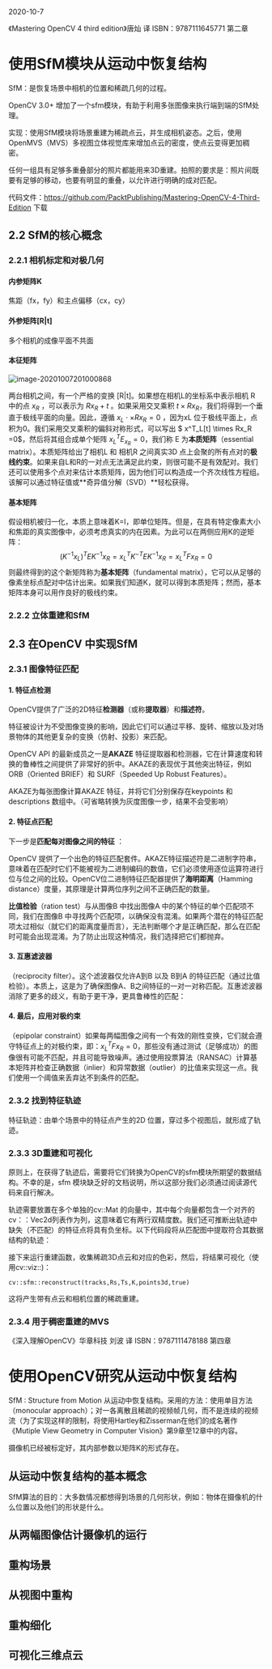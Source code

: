 2020-10-7

《Mastering OpenCV 4 third edition》唐灿 译 ISBN：9787111645771 第二章

# 使用SfM模块从运动中恢复结构

SfM：是恢复场景中相机的位置和稀疏几何的过程。

OpenCV 3.0+ 增加了一个sfm模块，有助于利用多张图像来执行端到端的SfM处理。

实现：使用SfM模块将场景重建为稀疏点云，并生成相机姿态。之后，使用OpenMVS（MVS）多视图立体视觉库来增加点云的密度，使点云变得更加稠密。

任何一组具有足够多重叠部分的照片都能用来3D重建。拍照的要求是：照片间既要有足够的移动，也要有明显的重叠，以允许进行明确的成对匹配。

代码文件：https://github.com/PacktPublishing/Mastering-OpenCV-4-Third-Edition 下载

## 2.2 SfM的核心概念

### 2.2.1 相机标定和对极几何

#### 内参矩阵K

焦距（fx，fy）和主点偏移（cx，cy）

#### 外参矩阵[R|t]

多个相机的成像平面不共面

#### 本征矩阵

![image-20201007201000868](C:\Users\MY\Documents\GitHub\cloudimg\对极几何.png)

两台相机之间，有一个严格的变换 [R|t]。如果想在相机L的坐标系中表示相机 R 中的点 $x_R$ ，可以表示为 $Rx_R+t$ 。如果采用交叉乘积 $t \times Rx_R$，我们将得到一个垂直于极线平面的向量。因此，遵循 $x_L \cdot \times Rx_R =0$ ，因为xL 位于极线平面上，点积为0。我们采用交叉乘积的偏斜对称形式，可以写出 $ x^T_L[t] \times Rx_R =0$，然后将其组合成单个矩阵 $x^T_L E_{x_R} = 0$，我们称 E 为**本质矩阵**（essential matrix）。本质矩阵给出了相机L 和 相机R 之间真实3D 点上会聚的所有点对的**极线约束**。如果来自L和R的一对点无法满足此约束，则很可能不是有效配对。我们还可以使用多个点对来估计本质矩阵，因为他们可以构造成一个齐次线性方程组。该解可以通过特征值或**奇异值分解（SVD）**轻松获得。

#### 基本矩阵

假设相机被归一化，本质上意味着K=I，即单位矩阵。但是，在具有特定像素大小和焦距的真实图像中，必须考虑真实的内在因素。为此可以在两侧应用K的逆矩阵：
$$
(K^{-1}x_L)^T E K^{-1} x_R = x^T_L K^{-T} E K^{-1} x_R = x^T_L F x_R =0
$$
则最终得到的这个新矩阵称为**基本矩阵**（fundamental matrix），它可以从足够的像素坐标点配对中估计出来。如果我们知道K，就可以得到本质矩阵；然而，基本矩阵本身可以用作良好的极线约束。

### 2.2.2 立体重建和SfM

## 2.3 在OpenCV 中实现SfM

### 2.3.1 图像特征匹配

#### 1. 特征点检测

OpenCV提供了广泛的2D特征**检测器**（或称**提取器**）和**描述符**。

特征被设计为不受图像变换的影响，因此它们可以通过平移、旋转、缩放以及对场景物体的其他更复杂的变换（仿射、投影）来匹配。

OpenCV API 的最新成员之一是**AKAZE** 特征提取器和检测器，它在计算速度和转换的鲁棒性之间提供了非常好的折中。AKAZE的表现优于其他突出特征，例如ORB（Oriented BRIEF）和 SURF（Speeded Up Robust Features）。

AKAZE为每张图像计算AKAZE 特征，并将它们分别保存在keypoints 和 descriptions 数组中。（可省略转换为灰度图像一步，结果不会受影响）



#### 2. 特征点匹配

下一步是**匹配每对图像之间的特征** ：

OpenCV 提供了一个出色的特征匹配套件。AKAZE特征描述符是二进制字符串，意味着在匹配时它们不能被视为二进制编码的数值，它们必须使用逐位运算符进行位与位之间的比较。OpenCV位二进制特征匹配器提供了**海明距离**（Hamming distance）度量，其原理是计算两位序列之间不正确匹配的数量。

**比值检验**（ration test）与从图像B 中找出图像A 中的某个特征的单个匹配项不同，我们在图像B 中寻找两个匹配项，以确保没有混淆。如果两个潜在的特征匹配项太过相似（就它们的距离度量而言），无法判断哪个才是正确匹配，那么在匹配时可能会出现混淆。为了防止出现这种情况，我们选择把它们都抛弃。

#### 3. **互惠滤波器**

（reciprocity filter）。这个滤波器仅允许A到B 以及 B到A 的特征匹配（通过比值检验）。本质上，这是为了确保图像A、B之间特征的一对一对称匹配。互惠滤波器消除了更多的歧义，有助于更干净，更具鲁棒性的匹配：

#### 4. 最后，应用**对极约束**

（epipolar constraint）如果每两幅图像之间有一个有效的刚性变换，它们就会遵守特征点上的对极约束，即：$x^T_L F x_R = 0$，那些没有通过测试（足够成功）的图像很有可能不匹配，并且可能导致噪声。通过使用投票算法（RANSAC）计算基本矩阵并检查正确数据（inlier）和异常数据（outlier）的比值来实现这一点。我们使用一个阈值来丢弃达不到条件的匹配。

### 2.3.2 找到特征轨迹

特征轨迹：由单个场景中的特征点产生的2D 位置，穿过多个视图后，就形成了轨迹。

### 2.3.3 3D重建和可视化

原则上，在获得了轨迹后，需要将它们转换为OpenCV的sfm模块所期望的数据结构。不幸的是，sfm 模块缺乏好的文档说明，所以这部分我们必须通过阅读源代码来自行解决。

轨迹需要放置在多个单独的cv::Mat 的向量中，其中每个向量都包含一个对齐的cv：：Vec2d列表作为列，这意味着它有两行双精度数。我们还可推断出轨迹中缺失（不匹配）的特征点将具有负坐标。以下代码段将从匹配图中提取符合其数据结构的轨迹：

接下来运行重建函数，收集稀疏3D点云和对应的色彩，然后，将结果可视化（使用cv::viz::)：

`cv::sfm::reconstruct(tracks,Rs,Ts,K,points3d,true)`

这将产生带有点云和相机位置的稀疏重建。

### 2.3.4 用于稠密重建的MVS

























《深入理解OpenCV》华章科技 刘波 译 ISBN：9787111478188 第四章

# 使用OpenCV研究从运动中恢复结构

SfM : Structure from Motion 从运动中恢复结构。采用的方法：使用单目方法（monocular approach）；对一各离散且稀疏的视频帧几何，而不是连续的视频流（为了实现这样的限制，将使用Hartley和Zisserman在他们的成名著作《Mutiple View Geometry in Computer Vision》第9章至12章中的内容。

摄像机已经被标定好，其内部参数以矩阵K的形式存在。

## 从运动中恢复结构的基本概念

SfM算法的目的：大多数情况都想得到场景的几何形状，例如：物体在摄像机的什么位置以及他们的形状是什么。

## 从两幅图像估计摄像机的运行

## 重构场景

## 从视图中重构

## 重构细化

## 可视化三维点云

